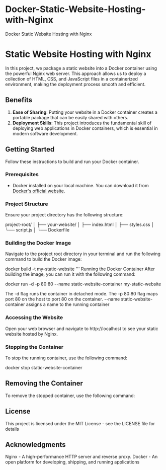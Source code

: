 # Docker-Static-Website-Hosting-with-Nginx
Docker Static Website Hosting with Nginx

# Static Website Hosting with Nginx

In this project, we package a static website into a Docker container using the powerful Nginx web server. This approach allows us to deploy a collection of HTML, CSS, and JavaScript files in a containerized environment, making the deployment process smooth and efficient.

## Benefits

1. **Ease of Sharing**: Putting your website in a Docker container creates a portable package that can be easily shared with others.
2. **Deployment Skills**: This project introduces the fundamental skill of deploying web applications in Docker containers, which is essential in modern software development.

## Getting Started

Follow these instructions to build and run your Docker container.

### Prerequisites

- Docker installed on your local machine. You can download it from [Docker's official website](https://www.docker.com/get-started).

### Project Structure

Ensure your project directory has the following structure: <br>

project-root/
│
├── your-website/
│ ├── index.html
│ ├── styles.css
│ └── script.js
│
└── Dockerfile


### Building the Docker Image

Navigate to the project root directory in your terminal and run the following command to build the Docker image:


docker build -t my-static-website
'''
Running the Docker Container
After building the image, you can run it with the following command:

docker run -d -p 80:80 --name static-website-container my-static-website

The -d flag runs the container in detached mode.
The -p 80:80 flag maps port 80 on the host to port 80 on the container.
--name static-website-container assigns a name to the running container

### Accessing the Website
Open your web browser and navigate to http://localhost to see your static website hosted by Nginx.

### Stopping the Container
To stop the running container, use the following command:

docker stop static-website-container
## Removing the Container
To remove the stopped container, use the following command:

## License
This project is licensed under the MIT License - see the LICENSE file for details

## Acknowledgments
Nginx - A high-performance HTTP server and reverse proxy.
Docker - An open platform for developing, shipping, and running applications
